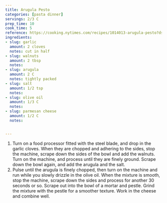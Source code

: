 ```yaml
---
title: Arugula Pesto
categories: [pasta dinner]
servings: 2/3 C
prep_time: 10
cook_time: 5
reference: https://cooking.nytimes.com/recipes/1014013-arugula-pesto?ds_c=71700000052595478&gclid=Cj0KCQjw2NyFBhDoARIsAMtHtZ6xtS3ZwA1BYY5k6bZN1WklGM6GwabunRT1I_4lA2mgl3AuxLPzALAaAsouEALw_wcB&gclsrc=aw.ds
ingredients:
- slug: garlic
  amount: 2 cloves
  notes: cut in half
- slug: walnuts
  amount: 2 tbsp
  notes:
- slug: arugula
  amount: 2 C
  notes: tightly packed
- slug: salt
  amount: 1/2 tsp
  notes:
- slug: olive oil
  amount: 1/3 C
  notes:
- slug: parmesan cheese
  amount: 1/2 C
  notes:


---
```


1. Turn on a food processor fitted with the steel blade, and drop in the garlic cloves. When they are chopped and adhering to the sides, stop the machine, scrape down the sides of the bowl and add the walnuts. Turn on the machine, and process until they are finely ground. Scrape down the bowl again, and add the arugula and the salt.
2. Pulse until the arugula is finely chopped, then turn on the machine and run while you slowly drizzle in the olive oil. When the mixture is smooth, stop the machine, scrape down the sides and process for another 30 seconds or so. Scrape out into the bowl of a mortar and pestle. Grind the mixture with the pestle for a smoother texture. Work in the cheese and combine well.
